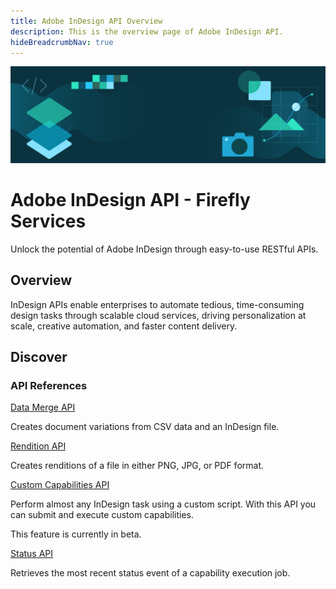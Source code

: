 ```yaml
---
title: Adobe InDesign API Overview
description: This is the overview page of Adobe InDesign API.
hideBreadcrumbNav: true
---
```


<Hero slots="image, heading, text" background="rgb(64, 34, 138)"/>

![Hero image](./hero.png)

# Adobe InDesign API - Firefly Services

Unlock the potential of Adobe InDesign through easy-to-use RESTful APIs.

## Overview

InDesign APIs enable enterprises to automate tedious, time-consuming design tasks through scalable cloud services, driving personalization at scale, creative automation, and faster content delivery.

## Discover

<DiscoverBlock slots="heading, link, text"/>

### API References

[Data Merge API][1]

Creates document variations from CSV data and an InDesign file.

<DiscoverBlock slots="link, text"/>

[Rendition API][2]

Creates renditions of a file in either PNG, JPG, or PDF format.

<DiscoverBlock slots="link, text"/>

[Custom Capabilities API][3]

Perform almost any InDesign task using a custom script. With this API you can submit and execute custom capabilities.

This feature is currently in beta.

<DiscoverBlock slots="link, text"/>

[Status API][4]

Retrieves the most recent status event of a capability execution job.

[1]: ./api/datamerge.md
[2]: ./api/rendition.md
[3]: ./api/capabilities.md
[4]: ./api/status.md
